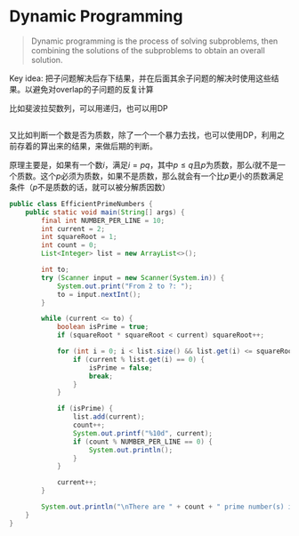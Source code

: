# Dynamic Programming

> Dynamic programming is the process of solving subproblems, then combining the solutions of the subproblems to obtain an overall solution.

Key idea: 把子问题解决后存下结果，并在后面其余子问题的解决时使用这些结果。以避免对overlap的子问题的反复计算

比如斐波拉契数列，可以用递归，也可以用DP

```java

```

又比如判断一个数是否为质数，除了一个一个暴力去找，也可以使用DP，利用之前存着的算出来的结果，来做后期的判断。

原理主要是，如果有一个数$i$，满足$i=pq$，其中$p\leq q$且$p$为质数，那么$i$就不是一个质数。这个$p$必须为质数，如果不是质数，那么就会有一个比$p$更小的质数满足条件（$p$不是质数的话，就可以被分解质因数）

```java
public class EfficientPrimeNumbers {
    public static void main(String[] args) {
        final int NUMBER_PER_LINE = 10;
        int current = 2;
        int squareRoot = 1;
        int count = 0;
        List<Integer> list = new ArrayList<>();

        int to;
        try (Scanner input = new Scanner(System.in)) {
            System.out.print("From 2 to ?: ");
            to = input.nextInt();
        }

        while (current <= to) {
            boolean isPrime = true;
            if (squareRoot * squareRoot < current) squareRoot++;

            for (int i = 0; i < list.size() && list.get(i) <= squareRoot; i++) {
                if (current % list.get(i) == 0) {
                    isPrime = false;
                    break;
                }
            }

            if (isPrime) {
                list.add(current);
                count++;
                System.out.printf("%10d", current);
                if (count % NUMBER_PER_LINE == 0) {
                    System.out.println();
                }
            }

            current++;
        }

        System.out.println("\nThere are " + count + " prime number(s) in the range from 2 to " + to);
    }
}
```
